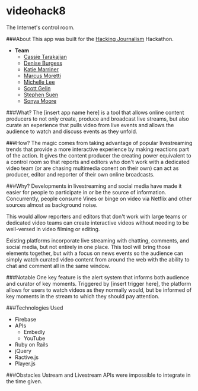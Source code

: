 # videohack8
The Internet's control room.

###About
This app was built for the [Hacking Journalism](http://hackingjournalism.com) Hackathon.
* **Team**
  - [Cassie Tarakajian](http://github.com/catarak)
  - [Denise Burgess](http://github.com/deniseb89)
  - [Katie Marriner](http://github.com/katiemarriner)
  - [Marcus Moretti](http://github.com/imwm)
  - [Michelle Lee](http://github.com/myhlee)
  - [Scott Gelin](http://github.com/scottgelin)
  - [Stephen Suen](http://github.com/s2tephen)
  - [Sonya Moore](http://github.com/sonyamo)

###What?
The [insert app name here] is a tool that allows online content producers to not only create, produce and broadcast live streams, but also curate an experience that pulls video from live events and allows the audience to watch and discuss events as they unfold.

###How?
The magic comes from taking advantage of popular livestreaming trends that provide a more interactive experience by making reactions part of the action. It gives the content producer the creating power equivalent to a control room so that reports and editors who don't work with a dedicated video team (or are chasing multimedia conent on their own) can act as producer, editor and reporter of their own online broadcasts.

###Why?
Developments in livestreaming and social media have made it easier for people to participate in or be the source of information. Concurrently, people consume Vines or binge on video via Netflix and other sources almost as background noise. 

This would allow reporters and editors that don't work with large teams or dedicated video teams can create interactive videos without needing to be well-versed in video filming or editing.

Existing platforms incorporate live streaming with chatting, comments, and social media, but not entirely in one place. This tool will bring those elements together, but with a focus on news events so the audience can simply watch curated video content from around the web with the ability to chat and comment all in the same window.

###Notable
One key feature is the alert system that informs both audience and curator of key moments. Triggered by [insert trigger here], the platform allows for users to watch videos as they normally would, but be informed of key moments in the stream to which they should pay attention.

###Technologies Used
- Firebase
- APIs  
  - Embedly
  - YouTube
- Ruby on Rails
- jQuery
- Ractive.js
- Player.js

###Obstacles
Ustream and Livestream APIs were impossible to integrate in the time given.

